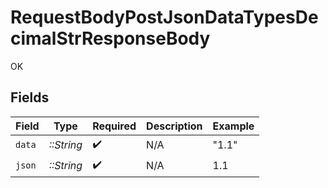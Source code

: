 # RequestBodyPostJsonDataTypesDecimalStrResponseBody

OK


## Fields

| Field              | Type               | Required           | Description        | Example            |
| ------------------ | ------------------ | ------------------ | ------------------ | ------------------ |
| `data`             | *::String*         | :heavy_check_mark: | N/A                | "1.1"              |
| `json`             | *::String*         | :heavy_check_mark: | N/A                | 1.1                |